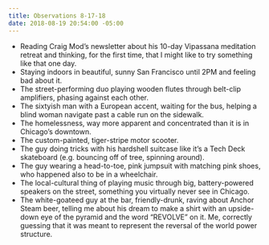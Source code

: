 ```yaml
---
title: Observations 8-17-18
date: 2018-08-19 20:54:00 -05:00
---
```


- Reading Craig Mod’s newsletter about his 10-day Vipassana meditation retreat and thinking, for the first time, that I might like to try something like that one day.
- Staying indoors in beautiful, sunny San Francisco until 2PM and feeling bad about it.
- The street-performing duo playing wooden flutes through belt-clip amplifiers, phasing against each other.
- The sixtyish man with a European accent, waiting for the bus, helping a blind woman navigate past a cable run on the sidewalk.
- The homelessness, way more apparent and concentrated than it is in Chicago’s downtown.
- The custom-painted, tiger-stripe motor scooter.
- The guy doing tricks with his hardshell suitcase like it’s a Tech Deck skateboard (e.g. bouncing off of tree, spinning around).
- The guy wearing a head-to-toe, pink jumpsuit with matching pink shoes, who happened also to be in a wheelchair.
- The local-cultural thing of playing music through big, battery-powered speakers on the street, something you virtually never see in Chicago.
- The white-goateed guy at the bar, friendly-drunk, raving about Anchor Steam beer, telling me about his dream to make a shirt with an upside-down eye of the pyramid and the word “REVOLVE” on it. Me, correctly guessing that it was meant to represent the reversal of the world power structure.